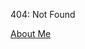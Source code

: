 404: Not Found

<a href="https://github.com/DanieleParimbelli95/DanieleParimbelli95.github.io/tree/master/MVP/MVP.html" title="MVP">About Me</a>
